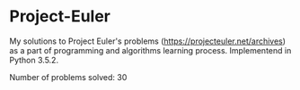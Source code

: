 # Project-Euler

My solutions to Project Euler's problems (https://projecteuler.net/archives) as a part of programming and algorithms learning process.
Implementend in Python 3.5.2. 

Number of problems solved: 30
